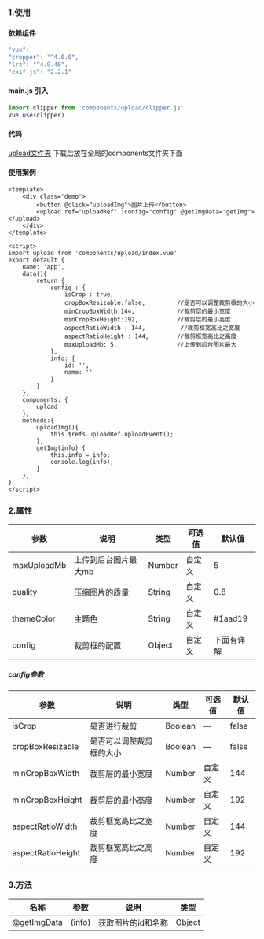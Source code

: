 ###  1.使用
####  依赖组件
```js
"vux":
"cropper": "^4.0.0",
"lrz": "^4.9.40",
"exif-js": "2.2.1"
```
#### main.js 引入
```js
import clipper from 'components/upload/clipper.js'
Vue.use(clipper)
```
#### 代码
[upload文件夹](https://github.com/chentvtchen/jieyun-components/tree/master/components/)
  下载后放在全局的components文件夹下面
#### 使用案例
```
<template>
    <div class="demo">  
        <button @click="uploadImg">图片上传</button>  
        <upload ref="uploadRef" :config="config" @getImgData="getImg"></upload>
    </div>
</template>

<script>
import upload from 'components/upload/index.vue'
export default {
    name: 'app',
    data(){
        return {
            config : {
                isCrop : true,
                cropBoxResizable:false,         //是否可以调整裁剪框的大小
                minCropBoxWidth:144,            //裁剪层的最小宽度
                minCropBoxHeight:192,           //裁剪层的最小高度
                aspectRatioWidth : 144,          //裁剪框宽高比之宽度
                aspectRatioHeight : 144,        //裁剪框宽高比之高度
                maxUploadMb: 5,                 //上传到后台图片最大
            },
            info: {
                id: '',
                name: ''
            }
        }
    },
    components: {
        upload
    },
    methods:{
        uploadImg(){
            this.$refs.uploadRef.uploadEvent();
        },
        getImg(info) {
            this.info = info;
            console.log(info);
        }
    },
}
</script>

```
### 2.属性
| 参数      | 说明    | 类型      | 可选值       | 默认值   |
|---------- |-------- |---------- |-------------  |-------- |
| maxUploadMb  | 上传到后台图片最大mb   | Number|  自定义  |     5    |
| quality     | 压缩图片的质量 | String  | 自定义 |  0.8   |
| themeColor| 主题色| String    | 自定义 |   #1aad19    |
| config  |  裁剪框的配置  | Object    |  自定义  |    下面有详解    |
##### config参数
| 参数      | 说明    | 类型      | 可选值       | 默认值   |
|---------- |-------- |---------- |-------------  |-------- |
| isCrop  | 是否进行裁剪   | Boolean   |  —    |    false    |
| cropBoxResizable  | 是否可以调整裁剪框的大小   | Boolean  |  —   |    false    |
| minCropBoxWidth     | 裁剪层的最小宽度  | Number| 自定义 |  144  |
| minCropBoxHeight | 裁剪层的最小高度 | Number| 自定义 |   192     |
| aspectRatioWidth    | 裁剪框宽高比之宽度   | Number| 自定义  |   144 |
| aspectRatioHeight   | 裁剪框宽高比之高度   | Number| 自定义  |   192 |
### 3.方法
| 名称     | 参数      | 说明    | 类型      | 
|----------|---------- |-------- |---------- |
 | @getImgData| (info)| 获取图片的id和名称   | Object    | 
